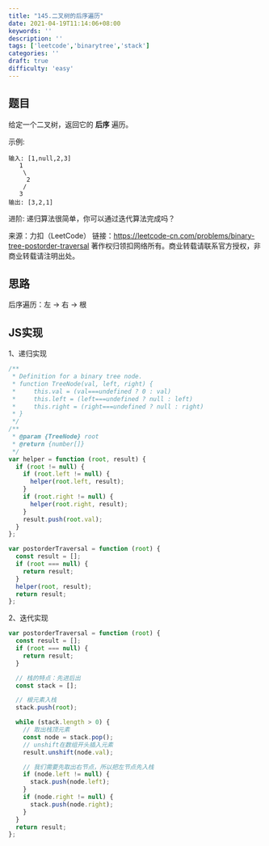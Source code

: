 ```yaml
---
title: "145.二叉树的后序遍历"
date: 2021-04-19T11:14:06+08:00
keywords: ''
description: ''
tags: ['leetcode','binarytree','stack']
categories: ''
draft: true
difficulty: 'easy'
---
```


## 题目

给定一个二叉树，返回它的 **后序** 遍历。

示例:
```
输入: [1,null,2,3]  
   1
    \
     2
    /
   3 
输出: [3,2,1]
```

进阶: 递归算法很简单，你可以通过迭代算法完成吗？

来源：力扣（LeetCode）
链接：https://leetcode-cn.com/problems/binary-tree-postorder-traversal
著作权归领扣网络所有。商业转载请联系官方授权，非商业转载请注明出处。

## 思路

后序遍历：左 -> 右 -> 根

## JS实现

1、递归实现

```javascript
/**
 * Definition for a binary tree node.
 * function TreeNode(val, left, right) {
 *     this.val = (val===undefined ? 0 : val)
 *     this.left = (left===undefined ? null : left)
 *     this.right = (right===undefined ? null : right)
 * }
 */
/**
 * @param {TreeNode} root
 * @return {number[]}
 */
var helper = function (root, result) {
  if (root != null) {
    if (root.left != null) {
      helper(root.left, result);
    }
    if (root.right != null) {
      helper(root.right, result);
    }
    result.push(root.val);
  }
};

var postorderTraversal = function (root) {
  const result = [];
  if (root === null) {
    return result;
  }
  helper(root, result);
  return result;
};
```

2、迭代实现

```javascript
var postorderTraversal = function (root) {
  const result = [];
  if (root === null) {
    return result;
  }

  // 栈的特点：先进后出
  const stack = [];

  // 根元素入栈
  stack.push(root);

  while (stack.length > 0) {
    // 取出栈顶元素
    const node = stack.pop();
    // unshift在数组开头插入元素
    result.unshift(node.val);

    // 我们需要先取出右节点，所以把左节点先入栈
    if (node.left != null) {
      stack.push(node.left);
    }
    if (node.right != null) {
      stack.push(node.right);
    }
  }
  return result;
};
```


